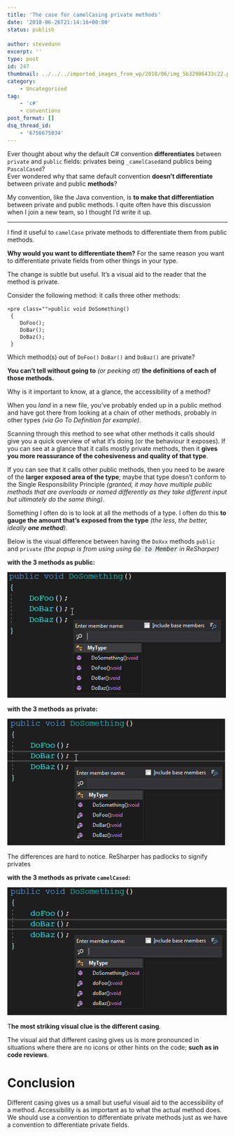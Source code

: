 ```yaml
---
title: 'The case for camelCasing private methods'
date: '2018-06-26T21:14:16+00:00'
status: publish

author: stevedunn
excerpt: ''
type: post
id: 247
thumbnail: ../../../imported_images_from_wp/2018/06/img_5b32986433c22.png
category:
    - Uncategorised
tag:
    - 'c#'
    - conventions
post_format: []
dsq_thread_id:
    - '6756675034'
---
```

Ever thought about why the default C# convention **differentiates** between `private` and `public` fields: privates being `_camelCased`and publics being `PascalCased`?  
Ever wondered why that same default convention **doesn’t differentiate** between private and public **methods**?

My convention, like the Java convention, is **to make that differentiation** between private and public methods. I quite often have this discussion when I join a new team, so I thought I’d write it up.

- - - - - -

I find it useful to `camelCase` private methods to differentiate them from public methods.

**Why would you want to differentiate them?** For the same reason you want to differentiate private fields from other things in your type.

The change is subtle but useful. It’s a visual aid to the reader that the method is private.

Consider the following method: it calls three other methods:

```
<pre class="">public void DoSomething()
 {
    DoFoo();
    DoBar();
    DoBaz();
 }
```

Which method(s) out of `DoFoo()` `DoBar()` and `DoBaz()` are private?

**You can’t tell without going to** *(or peeking at)* **the definitions of each of those methods.**

Why is it important to know, at a glance, the accessibility of a method?

When you *land* in a new file, you’ve probably ended up in a public method and have got there from looking at a chain of other methods, probably in other types *(via Go To Definition for example)*.

Scanning through this method to see what other methods it calls should give you a quick overview of what it’s doing (or the behaviour it exposes). If you can see at a glance that it calls mostly private methods, then it **gives you more reassurance of the cohesiveness and quality of that type**.

If you can see that it calls other public methods, then you need to be aware of the **larger exposed area of the type**; maybe that type doesn’t conform to the Single Responsibility Principle *(granted, it may have multiple public methods that are overloads or named differently as they take different input but ultimately do the same thing)*.

Something I often do is to look at all the methods of a type. I often do this **to gauge the amount that’s exposed from the type** *(the less, the better, ideally **one method**)*.

Below is the visual difference between having the `DoXxx` methods `public` and `private` *(the popup is from using using <span style="color: #222222; font-family: Inconsolata, monospace;"><span style="background-color: #e9ebec;">Go to Member</span></span> in ReSharper)*

**with the 3 methods as public:**

![](../../../imported_images_from_wp/2018/06/img_5b3293ab50845.png)

**with the 3 methods as private:**

![](../../../imported_images_from_wp/2018/06/img_5b3293bd2b278.png)

The differences are hard to notice. ReSharper has padlocks to signify privates

**with the 3 methods as private `camelCased`:**

![](../../../imported_images_from_wp/2018/06/img_5b3293ca72d67.png)

T**he most striking visual clue is the different casing**.

The visual aid that different casing gives us is more pronounced in situations where there are no icons or other hints on the code; **such as in code reviews**.

Conclusion
==========

Different casing gives us a small but useful visual aid to the accessibility of a method. Accessibility is as important as to what the actual method does. We should use a convention to differentiate private methods just as we have a convention to differentiate private fields.